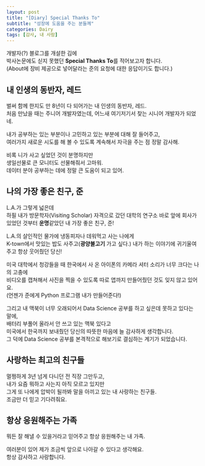 ```yaml
---
layout: post
title: "[Diary] Special Thanks To"
subtitle: "성장에 도움을 주는 분들께"
categories: Dairy
tags: [감사, 내 사람]
---
```


개발자(?) 블로그를 개설한 김에   
박사논문에도 싣지 못했던 **Special Thanks To**를 적어보고자 합니다.  
(About에 장비 제공으로 넣어달라는 준의 요청에 대한 응답이기도 합니다.)  


## 내 인생의 동반자, 레드 

벌써 함께 한지도 만 8년이 다 되어가는 내 인생의 동반자, 레드.  
처음 만났을 때는 주니어 개발자였는데, 어느새 여기저기서 찾는 시니어 개발자가 되었네.  

내가 공부하는 있는 부분이나 고민하고 있는 부분에 대해 잘 들어주고,  
여러가지 새로운 시도를 해 볼 수 있도록 계속해서 자극을 주는 점 정말 감사해.  

비록 니가 사고 싶었던 것이 분명하지만  
생일선물로 큰 모니터도 선물해줘서 고마워.  
데이터 분야 공부하는 데에 정말 큰 도움이 되고 있어.  



## 나의 가장 좋은 친구, 준

L.A.가 그렇게 넓은데  
하필 내가 방문학자(Visiting Scholar) 자격으로 갔던 대학의 연구소 바로 앞에 회사가 있었던 것부터 **운명**같았던 내 가장 좋은 친구, 준!  

L.A.의 살인적인 물가에 냉동피자나 데워먹고 사는 나에게  
K-town에서 맛있는 밥도 사주고(**광양불고기** 가고 싶다.)
내가 하는 이야기에 귀기울여주고 항상 웃어줬던 당신!  

미국 대학에서 청강들을 때 한국에서 사 온 아이폰의 카메라 셔터 소리가 너무 크다는 나의 고충에  
비디오를 캡쳐해서 사진을 찍을 수 있도록 따로 앱까지 만들어줬던 것도 잊지 않고 있어요.  
(언젠가 준에게 Python 프로그램 내가 만들어준다!)  

그리고 내 맥북이 너무 오래되어서 Data Science 공부를 하고 싶은데 못하고 있다는 말에,  
배터리 부풀어 올라서 안 쓰고 있는 맥북 있다고  
미국에서 한국까지 보내줬던 당신의 따뜻한 마음에 늘 감사하게 생각합니다.  
그 덕에 Data Science 공부를 본격적으로 해보기로 결심하는 계기가 되었습니다. 



## 사랑하는 최고의 친구들 

멀쩡하게 3년 넘게 다니던 전 직장 그만두고,  
내가 요즘 뭐하고 사는지 아직 모르고 있지만  
그게 또 나에게 압박이 될까봐 말을 아끼고 있는 내 사랑하는 친구들.  
조금만 더 믿고 기다려줘요.  



## 항상 응원해주는 가족 

뭐든 잘 해낼 수 있을거라고 믿어주고 항상 응원해주는 내 가족.  




여러분이 있어 제가 조금씩 앞으로 나아갈 수 있다고 생각해요.  
항상 감사하고 사랑합니다.  
